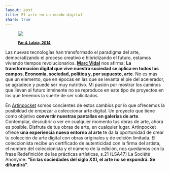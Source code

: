 ```yaml
---
layout: post
title: El arte en un mundo digital
share: true
---
```


<figure class="text-center">
	<img src="http://www.artinpocket.cat/wp-content/uploads/2014/07/far4-Lalaia-2014-watermark.jpg"> 
	<figcaption> 
		<p><small><strong><a href="http://www.artinpocket.cat/product/far-4-lalaia-2014/">Far 4. Lalaia, 2014</a></strong></small></p>
	</figcaption> 
</figure>

Las nuevas tecnologías han transformado el paradigma del arte, democratizando el proceso creativo e hibridizando el futuro, estamos viviendo tiempos revolucionarios. **[Marc Vidal](http://marcvidal.net/2014/07/participar-en-la-transformacion-digital-del-arte.html)** nos afirma: **La transformación digital que vive nuestra sociedad se aplica en todos los campos. Economía, sociedad, política y, por supuesto, arte**. No es más que un elemento, que en épocas en las que se levanta el pie del acelerador, se agradece y puede ser muy nutritivo. Mi pasión por mostrar los caminos que llevan al futuro inminente no se reproduce en este tipo de proyectos en los que tenemos la suerte de ser solicitados.

En [Artinpocket](http://www.artinpocket.cat/) somos concientes de estos cambios por lo que ofrecemos la posibildad de empezar a coleccionar arte digital. Un proyecto que tiene como objetivo **convertir nuestras pantallas en galerías de arte**. Contemplar, descubrir o ver en cualquier momento tus obras de arte, ahora es posible. Disfruta de tus obras de arte, en cualquier lugar. Artinpocket ofrece **una experiencia nueva entorno al arte** te da la oportunidad de crear tu colección de arte digital con obras originales y de edición limitada. El coleccionista recibe un certificado de autenticidad con la firma del artista, el nombre del coleccionista y el número de la edición, nos quedamos con la frase Redefinición de las prácticas artísticas, s.21 (LSA47) La Société Anonyme: **“En las sociedades del siglo XXI, el arte no se expondrá. Se difundirá”**. 